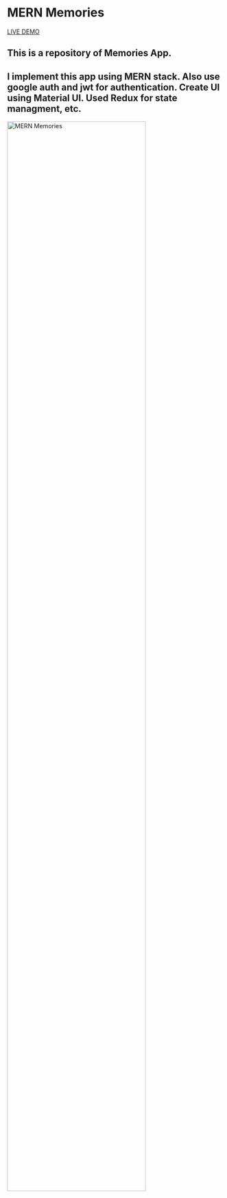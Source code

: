 # MERN Memories

[LIVE DEMO](https://react-add-memories.netlify.app)

## This is a repository of Memories App.

## I implement this app using MERN stack. Also use google auth and jwt for authentication. Create UI using Material UI. Used Redux for state managment, etc.

<img width="80%" align="left" alt="MERN Memories" src="https://ibb.co/nzKL0V3" />
